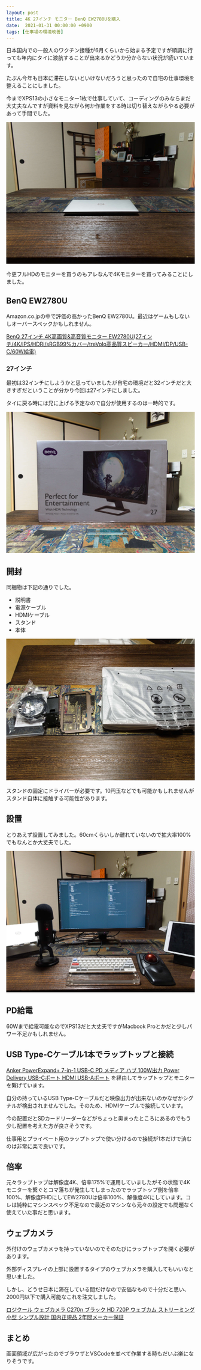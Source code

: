 ```yaml
---
layout: post
title: 4K 27インチ モニター BenQ EW2780Uを購入 
date:  2021-01-31 00:00:00 +0900
tags: [仕事場の環境改善]
---
```


日本国内での一般人のワクチン接種が6月くらいから始まる予定ですが順調に行っても年内にタイに渡航することが出来るかどうか分からない状況が続いています。

たぶん今年も日本に滞在しないといけないだろうと思ったので自宅の仕事環境を整えることにしました。

今までXPS13の小さなモニター1枚で仕事していて、コーディングのみならまだ大丈夫なんですが資料を見ながら何か作業をする時は切り替えながらやる必要があって手間でした。

![到着前に掃除](/assets/posts/2021-01-31/O1310009.jpg)

今更フルHDのモニターを買うのもアレなんで4Kモニターを買ってみることにしました。

## BenQ EW2780U

Amazon.co.jpの中で評価の高かったBenQ EW2780U。最近はゲームもしないしオーバースペックかもしれません。

[BenQ 27インチ 4K高画質&高音質モニター EW2780U(27インチ/4K/IPS/HDRi/sRGB99%カバー/treVolo高品質スピーカー/HDMI/DP/USB-C/60W給電)](https://amzn.to/39qvb2D)

### 27インチ

最初は32インチにしようかと思っていましたが自宅の環境だと32インチだと大きすぎだということが分かり今回は27インチにしました。

タイに戻る時には兄に上げる予定なので自分が使用するのは一時的です。

![到着](/assets/posts/2021-01-31/O1310010.jpg)

## 開封

同梱物は下記の通りでした。

- 説明書
- 電源ケーブル
- HDMIケーブル
- スタンド
- 本体

![同梱物](/assets/posts/2021-01-31/O1310012.jpg)

スタンドの固定にドライバーが必要です。10円玉などでも可能かもしれませんがスタンド自体に接触する可能性があります。

## 設置

とりあえず設置してみました。60cmくらいしか離れていないので拡大率100%でもなんとか大丈夫でした。

![設置](/assets/posts/2021-01-31/O1310016.jpg)

## PD給電

60Wまで給電可能なのでXPS13だと大丈夫ですがMacbook Proとかだと少しパワー不足かもしれません。

## USB Type-Cケーブル1本でラップトップと接続

[Anker PowerExpand+ 7-in-1 USB-C PD メディア ハブ 100W出力 Power Delivery USB-Cポート HDMI USB-Aポート](https://amzn.to/39wemmG) を経由してラップトップとモニターを繋げています。

自分の持っているUSB Type-Cケーブルだと映像出力が出来ないのかなぜかシグナルが検出されませんでした。そのため、HDMIケーブルで接続しています。

今の配置だとSDカードリーダーなどがちょっと奥まったところにあるのでもう少し配置を考えた方が良さそうです。

仕事用とプライベート用のラップトップで使い分けるので接続が1本だけで済むのは非常に楽で良いです。

## 倍率 

元々ラップトップは解像度4K、倍率175%で運用していましたがその状態で4Kモニターを繋ぐとコマ落ちが発生してしまったのでラップトップ側を倍率100%、解像度FHDにしてEW2780Uは倍率100%、解像度4Kにしています。コレは純粋にマシンスペック不足なので最近のマシンなら元々の設定でも問題なく使えていた事だと思います。

## ウェブカメラ

外付けのウェブカメラを持っていないのでそのたびにラップトップを開く必要があります。

外部ディスプレイの上部に設置するタイプのウェブカメラを購入してもいいなと思いました。

しかし、どうせ日本に滞在している間だけなので安価なもので十分だと思い、2000円以下で購入可能なこれを注文しました。

[ロジクール ウェブカメラ C270n ブラック HD 720P ウェブカム ストリーミング 小型 シンプル設計 国内正規品 2年間メーカー保証](https://amzn.to/36s7eG6)

## まとめ

画面領域が広がったのでブラウザとVSCodeを並べて作業する時もだいぶ楽になりそうです。